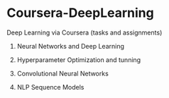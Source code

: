 # Coursera-DeepLearning
Deep Learning via Coursera (tasks and assignments)

1. Neural Networks and Deep Learning

2. Hyperparameter Optimization and tunning

3. Convolutional Neural Networks

4. NLP Sequence Models
